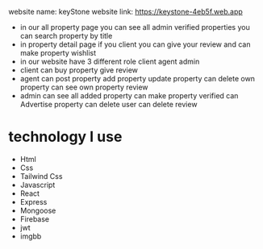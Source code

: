 website name: keyStone
website link: https://keystone-4eb5f.web.app

<ul>
<li>in our all property page you can see all admin verified properties you can search property by title</li>
<li>in property detail page if you client you can give your review and can make property wishlist</li>
<li>in our website have 3 different role client agent admin</li>
<li>client can buy property give review</li>
<li>agent can post property add property update property can delete own property can see own property review</li>
<li>admin can see all added property can make property verified can Advertise property can delete user can delete review</li>
</ul>

# technology I use
- Html 
- Css 
- Tailwind Css
- Javascript
- React
- Express
- Mongoose
- Firebase
- jwt 
- imgbb